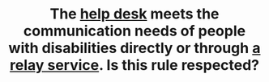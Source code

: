 ---
title: The [help desk](#help-desk) meets the communication needs of people with disabilities directly or through [a relay service](#relay-service). Is this rule respected?
---